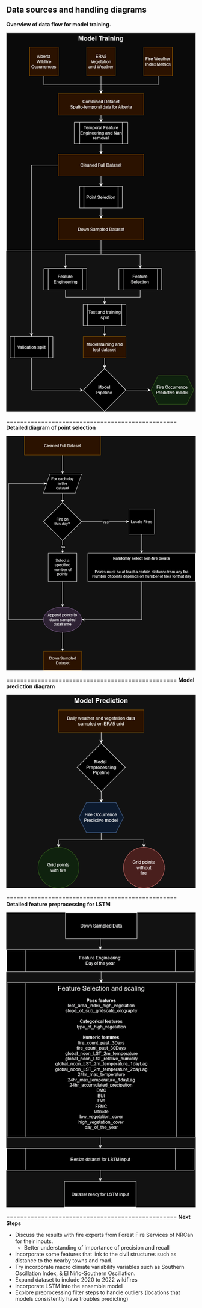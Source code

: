 ## Data sources and handling diagrams

**Overview of data flow for model training.**

![Training Diagram](/Model_Diagrams/Wildfire_ML_dataFlow.png)

=================================================
**Detailed diagram of point selection**

![Point Selection Diagram](/Model_Diagrams/Point_Selection.png)

=================================================
**Model prediction diagram**

![Prediction Diagram](/Model_Diagrams/Prediction_diagram.png)

=================================================
**Detailed feature preprocessing for LSTM**

![Prediction Diagram](/Model_Diagrams/LSTM_preprocessing.png)

=================================================
**Next Steps**
- Discuss the results with fire experts from Forest Fire Services of NRCan for their inputs.
    - Better understanding of importance of precision and recall
- Incorporate some features that link to the civil structures such as distance to the nearby towns and road.
- Try incorporate macro climate variability variables such as Southern Oscillation Index, & El Niño-Southern Oscillation.
- Expand dataset to include 2020 to 2022 wildfires
- Incorporate LSTM into the ensemble model
- Explore preprocessing filter steps to handle outliers (locations that models consistently have troubles predicting)
